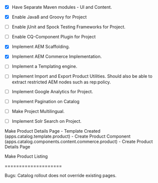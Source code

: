 - [x] Have Separate Maven modules - UI and Content.
- [x] Enable Java8 and Groovy for Project
- [ ] Enable jUnit and Spock Testing Frameworks for Project.
- [ ] Enable CQ-Component Plugin for Project
- [x] Implement AEM Scaffolding.
- [x] Implement AEM Commerce Implementation.
- [ ] Implement a Templating engine.
- [ ] Implement Import and Export Product Utilities. Should also be able to extract restricted AEM nodes such as rep:policy.
- [ ] Implement Google Analytics for Project.
- [ ] Implement Pagination on Catalog
- [ ] Make Project Multilingual.
- [ ] Implement Solr Search on Project.




Make Product Details Page
    - Template Created (apps.catalog.template.product)
    - Create Product Component (apps.catalog.components.content.commerce.product)
    - Create Product Details Page
    
Make Product Listing


====================

Bugs:
Catalog rollout does not override existing pages.

<!--TODO: Product Importer -->
<!-- url is https://www.goodreads.com/author/list.xml?key=WbooinDS1zjuuoWD7lg&id=566.Paulo_Coelho -->
<!--TODO: Check for Service User Mapper org.apache.sling.serviceusermapping.impl.ServiceUserMapperImpl.amended -->
<!--TODO: Check for Imported Products -->
<!--TODO: Implement Context Hub(Client Context) -->
<!--TODO: Add more products in hierarchy Like We Retail Products -->

